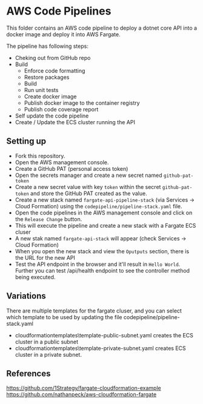 # AWS Code Pipelines

This folder contains an AWS code pipeline to deploy a dotnet core API into a docker image and deploy it into AWS Fargate.

The pipeline has following steps:

* Cheking out from GitHub repo
* Build
  * Enforce code formatting
  * Restore packages
  * Build
  * Run unit tests
  * Create docker image
  * Publish docker image to the container registry
  * Publish code coverage report
* Self update the code pipeline
* Create / Update the ECS cluster running the API

## Setting up

* Fork this repository.
* Open the AWS management console.
* Create a GitHub PAT (personal access token)
* Open the secrets manager and create a new secret named `github-pat-token` 
* Create a new secret value with key `token` within the secret `github-pat-token` and store the GitHub PAT created as the value.
* Create a new stack named `fargate-api-pipeline-stack` (via Services -> Cloud Formation) using the `codepipeline/pipeline-stack.yaml` file.
* Open the code pipelines in the AWS management console and click on the `Release Change` button.
* This will execute the pipeline and create a new stack with a Fargate ECS cluser
* A new stak named `fargate-api-stack` will appear (check Services -> Cloud Formation)
* When you open the new stack and view the `Oputputs` section, there is the URL for the new API 
* Test the API endpoint in the browser and it'll result in `Hello World`. Further you can test <URL for the new API>/api/health endpoint to see the controller method being executed.

## Variations

There are multiple templates for the fargate cluser, and you can select which template to be used by updating the file codepipeline/pipeline-stack.yaml

* cloudformationtemplates\template-public-subnet.yaml creates the ECS cluster in a public subnet
* cloudformationtemplates\template-private-subnet.yaml creates ECS cluster in a private subnet.



## References

https://github.com/1Strategy/fargate-cloudformation-example
https://github.com/nathanpeck/aws-cloudformation-fargate


